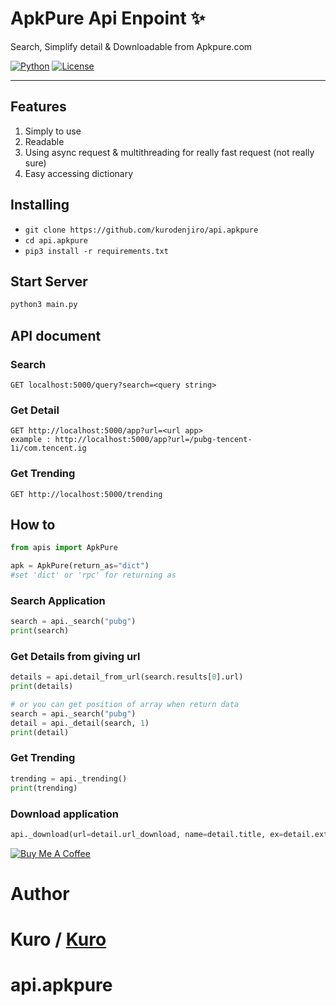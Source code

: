 # ApkPure Api Enpoint ✨
Search, Simplify detail & Downloadable from Apkpure.com

[![Python](https://img.shields.io/badge/Python-3.6%20%7C%203.7-brightgreen.svg)](pytho.org) 
[![License](https://img.shields.io/badge/MIT-License-blue.svg)](https://opensource.org/licenses/MIT)
___
## Features
1. Simply to use
2. Readable
3. Using async request & multithreading for really fast request (not really sure)
4. Easy accessing dictionary

## Installing
- `git clone https://github.com/kurodenjiro/api.apkpure`
- `cd api.apkpure`
- `pip3 install -r requirements.txt`

## Start Server
```python
python3 main.py
```
## API document
### Search
```Http
GET localhost:5000/query?search=<query string>
```

### Get Detail
```Http
GET http://localhost:5000/app?url=<url app> 
example : http://localhost:5000/app?url=/pubg-tencent-1i/com.tencent.ig
```
### Get Trending
```Http
GET http://localhost:5000/trending
```

## How to
```python
from apis import ApkPure

apk = ApkPure(return_as="dict")
#set 'dict' or 'rpc' for returning as
```
### Search Application
```python
search = api._search("pubg")
print(search)
```

### Get Details from giving url
```python
details = api.detail_from_url(search.results[0].url)
print(details)

# or you can get position of array when return data
search = api._search("pubg")
detail = api._detail(search, 1)
print(detail)
```
### Get Trending
```python
trending = api._trending()
print(trending)
```

### Download application
```python
api._download(url=detail.url_download, name=detail.title, ex=detail.extension, path="/downloads)
```
<a href="https://www.buymeacoffee.com/8c6k5Ns" target="_blank"><img src="https://bmc-cdn.nyc3.digitaloceanspaces.com/BMC-button-images/custom_images/orange_img.png" alt="Buy Me A Coffee" style="height: auto !important;width: auto !important;" ></a>


# Author
Kuro / [Kuro](https://github.com/kurodenjiro/api.apkpure)
=======
# api.apkpure
